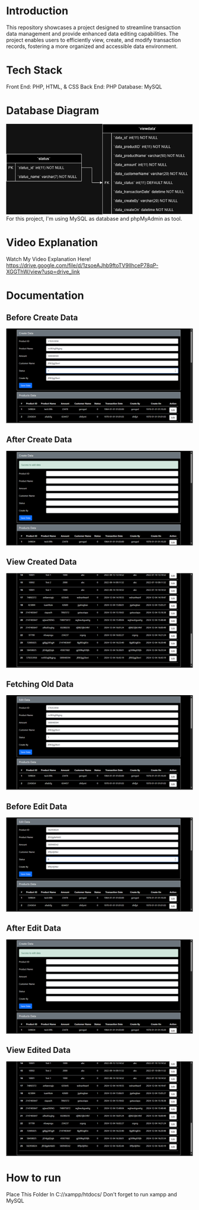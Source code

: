 # Introduction
This repository showcases a project designed to streamline transaction data management and provide enhanced data editing capabilities. The project enables users to efficiently view, create, and modify transaction records, fostering a more organized and accessible data environment.

# Tech Stack
Front End: PHP, HTML, & CSS
Back End: PHP
Database: MySQL

# Database Diagram
![Transaction Database Diagram](https://github.com/DonnnChaewon/mstransaction/blob/main/documentation/TransactionDatabaseDiagram.png)
For this project, I'm using MySQL as database and phpMyAdmin as tool.

# Video Explanation
Watch My Video Explanation Here! https://drive.google.com/file/d/1zsoeAJhb9ftoTV9lIhceP78qP-XGGThW/view?usp=drive_link

# Documentation
## Before Create Data
![Before Create Data](https://github.com/DonnnChaewon/mstransaction/blob/main/documentation/Before%20Create%20Data.png)

## After Create Data
![After Create Data](https://github.com/DonnnChaewon/mstransaction/blob/main/documentation/After%20Create%20Data.png)

## View Created Data
![View Created Data](https://github.com/DonnnChaewon/mstransaction/blob/main/documentation/View%20Created%20Data.png)

## Fetching Old Data
![Fetching Old Data](https://github.com/DonnnChaewon/mstransaction/blob/main/documentation/Fetching%20Old%20Data.png)

## Before Edit Data
![Before Edit Data](https://github.com/DonnnChaewon/mstransaction/blob/main/documentation/Before%20Edit%20Data.png)

## After Edit Data
![After Edit Data](https://github.com/DonnnChaewon/mstransaction/blob/main/documentation/After%20Edit%20Data.png)

## View Edited Data
![View Edited Data](https://github.com/DonnnChaewon/mstransaction/blob/main/documentation/View%20Edited%20Data.png)

# How to run
Place This Folder In C://xampp/htdocs/
Don't forget to run xampp and MySQL
